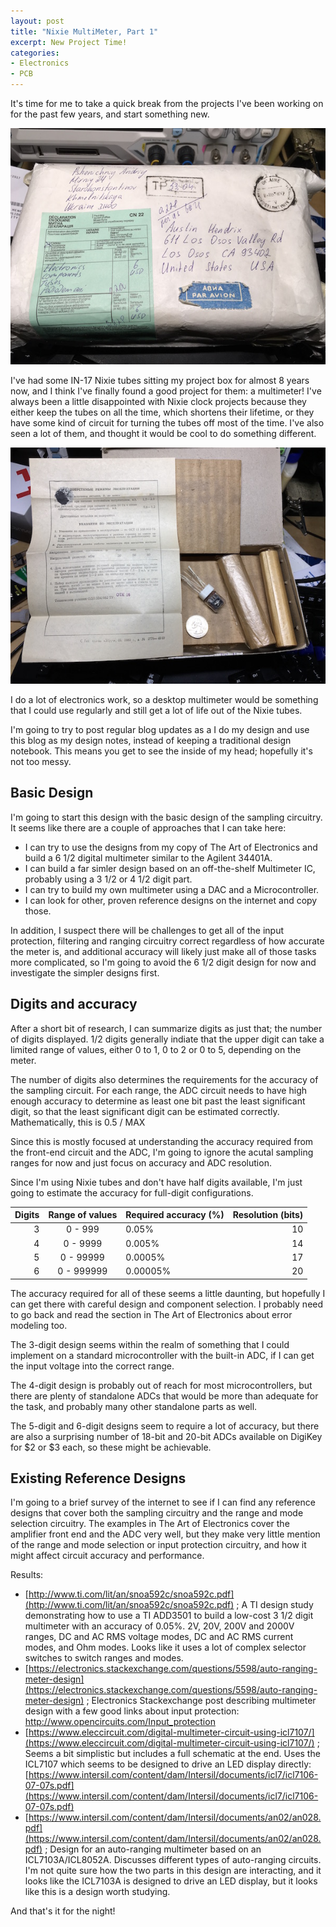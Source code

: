 ```yaml
---
layout: post
title: "Nixie MultiMeter, Part 1"
excerpt: New Project Time!
categories:
- Electronics
- PCB
---
```


It's time for me to take a quick break from the projects I've been working on for the past few years, and start something new.

![IN-17 Nixie Tubes, straight from Ukraine!](/media/2018/01/08/IN-17-box.jpg)

I've had some IN-17 Nixie tubes sitting my project box for almost 8 years now, and I think I've finally found a good project for them: a multimeter! I've always been a little disappointed with Nixie clock projects because they either keep the tubes on all the time, which shortens their lifetime, or they have some kind of circuit for turning the tubes off most of the time. I've also seen a lot of them, and thought it would be cool to do something different.

![IN-17 Nixie tube with original datasheet](/media/2018/01/08/IN-17-open.jpg)

I do a lot of electronics work, so a desktop multimeter would be something that I could use regularly and still get a lot of life out of the Nixie tubes.

I'm going to try to post regular blog updates as a I do my design and use this blog as my design notes, instead of keeping a traditional design notebook. This means you get to see the inside of my head; hopefully it's not too messy.

## Basic Design

I'm going to start this design with the basic design of the sampling circuitry. It seems like there are a couple of approaches that I can take here:

 * I can try to use the designs from my copy of The Art of Electronics and build a 6 1/2 digital multimeter similar to the Agilent 34401A.
 * I can build a far simler design based on an off-the-shelf Multimeter IC, probably using a 3 1/2 or 4 1/2 digit part.
 * I can try to build my own multimeter using a DAC and a Microcontroller.
 * I can look for other, proven reference designs on the internet and copy those.

In addition, I suspect there will be challenges to get all of the input protection, filtering and ranging circuitry correct regardless of how accurate the meter is, and additional accuracy will likely just make all of those tasks more complicated, so I'm going to avoid the 6 1/2 digit design for now and investigate the simpler designs first.

## Digits and accuracy

After a short bit of research, I can summarize digits as just that; the number of digits displayed. 1/2 digits generally indiate that the upper digit can take a limited range of values, either 0 to 1, 0 to 2 or 0 to 5, depending on the meter.

The number of digits also determines the requirements for the accuracy of the sampling circuit. For each range, the ADC circuit needs to have high enough accuracy to determine as least one bit past the least significant digit, so that the least significant digit can be estimated correctly. Mathematically, this is 0.5 / MAX

Since this is mostly focused at understanding the accuracy required from the front-end circuit and the ADC, I'm going to ignore the acutal sampling ranges for now and just focus on accuracy and ADC resolution.

Since I'm using Nixie tubes and don't have half digits available, I'm just going to estimate the accuracy for full-digit configurations.

| Digits | Range of values | Required accuracy (%) | Resolution (bits) |
|-------:|:---------------:|:----------------------|------------------:|
| 3      | 0 - 999         | 0.05%                 | 10                |
| 4      | 0 - 9999        | 0.005%                | 14                |
| 5      | 0 - 99999       | 0.0005%               | 17                |
| 6      | 0 - 999999      | 0.00005%              | 20                |

The accuracy required for all of these seems a little daunting, but hopefully I can get there with careful design and component selection. I probably need to go back and read the section in The Art of Electronics about error modeling too.

The 3-digit design seems within the realm of something that I could implement on a standard microcontroller with the built-in ADC, if I can get the input voltage into the correct range.

The 4-digit design is probably out of reach for most microcontrollers, but there are plenty of standalone ADCs that would be more than adequate for the task, and probably many other standalone parts as well.

The 5-digit and 6-digit designs seem to require a lot of accuracy, but there are also a surprising number of 18-bit and 20-bit ADCs available on DigiKey for $2 or $3 each, so these might be achievable.

## Existing Reference Designs

I'm going to a brief survey of the internet to see if I can find any reference designs that cover both the sampling circuitry and the range and mode selection circuitry. The examples in The Art of Electronics cover the amplifier front end and the ADC very well, but they make very little mention of the range and mode selection or input protection circuitry, and how it might affect circuit accuracy and performance.

Results:

 * [http://www.ti.com/lit/an/snoa592c/snoa592c.pdf](http://www.ti.com/lit/an/snoa592c/snoa592c.pdf) ; A TI design study demonstrating how to use a TI ADD3501 to build a low-cost 3 1/2 digit multimeter with an accuracy of 0.05%. 2V, 20V, 200V and 2000V ranges, DC and AC RMS voltage modes, DC and AC RMS current modes, and Ohm modes. Looks like it uses a lot of complex selector switches to switch ranges and modes.
 * [https://electronics.stackexchange.com/questions/5598/auto-ranging-meter-design](https://electronics.stackexchange.com/questions/5598/auto-ranging-meter-design) ; Electronics Stackexchange post describing multimeter design with a few good links about input protection: http://www.opencircuits.com/Input_protection
 * [https://www.eleccircuit.com/digital-multimeter-circuit-using-icl7107/](https://www.eleccircuit.com/digital-multimeter-circuit-using-icl7107/) ; Seems a bit simplistic but includes a full schematic at the end. Uses the ICL7107 which seems to be designed to drive an LED display directly: [https://www.intersil.com/content/dam/Intersil/documents/icl7/icl7106-07-07s.pdf](https://www.intersil.com/content/dam/Intersil/documents/icl7/icl7106-07-07s.pdf)
 * [https://www.intersil.com/content/dam/Intersil/documents/an02/an028.pdf](https://www.intersil.com/content/dam/Intersil/documents/an02/an028.pdf) ; Design for an auto-ranging multimeter based on an ICL7103A/ICL8052A. Discusses different types of auto-ranging circuits. I'm not quite sure how the two parts in this design are interacting, and it looks like the ICL7103A is designed to drive an LED display, but it looks like this is a design worth studying.

 And that's it for the night!